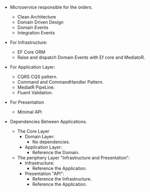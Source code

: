 - Microservice responsible for the orders.

  - Clean Architecture
  - Domain Driven Design
  - Domain Events
  - Integration Events

- For Infrastructure:

  - EF Core ORM
  - Raise and dispatch Domain Events with Ef core and MediatoR.

- For Application Layer:

  - CQRS CQS pattern.
  - Command and CommandHandler Pattern.
  - MediatR PipeLine.
  - Fluent Validation.

- For Presentation

  - Minimal API

- Dependencies Between Applications.
  - The Core Layer
    - Domain Layer:
      - No dependencies.
    - Application Layer:
      - Reference the Domain.
  - The periphery Layer "Infrastructure and Presentation":
    - Infrastructure:
      - Reference the Application.
    - Presentation "API":
      - Reference the Infrastructure.
      - Reference the Application.
